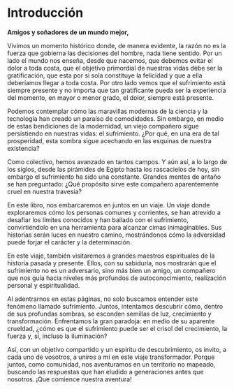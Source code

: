 # Introducción

**Amigos y soñadores de un mundo mejor,**

Vivimos un momento histórico donde, de manera evidente, la razón no es la fuerza que gobierna las decisiones del hombre, nada tiene sentido. Por un lado el mundo nos enseña, desde que nacemos, que debemos evitar el dolor a toda costa, que el objetivo primordial de nuestras vidas debe ser la gratificación, que esta por si sola constituye la felicidad y que a ella deberíamos llegar a toda costa. Por otro lado vemos que el sufrimiento está siempre presente y no importa que tan gratificante pueda ser la experiencia del momento, en mayor o menor grado, el dolor, siempre está presente.

Podemos contemplar cómo las maravillas modernas de la ciencia y la tecnología han creado un paraíso de comodidades. Sin embargo, en medio de estas bendiciones de la modernidad, un viejo compañero sigue persistiendo en nuestras vidas: el sufrimiento. ¿Por qué, en una era de tal prosperidad, esta sombra sigue acechando en las esquinas de nuestra existencia?

Como colectivo, hemos avanzado en tantos campos. Y aún así, a lo largo de los siglos, desde las pirámides de Egipto hasta los rascacielos de hoy, sin embargo el sufrimiento ha sido una constante. Grandes mentes de antaño se han preguntado: ¿Qué propósito sirve este compañero aparentemente cruel en nuestra travesía?

En este libro, nos embarcaremos en juntos en un viaje. Un viaje donde exploraremos cómo los personas comunes y corrientes, se han atrevido a desafiar los límites conocidos y han bailado con el sufrimiento, convirtiéndolo en una herramienta para alcanzar cimas inimaginables. Sus historias serán luces en nuestro camino, mostrándonos cómo la adversidad puede forjar el carácter y la determinación.

En este viaje, también visitaremos a grandes maestros espirituales de la historia pasada y presente. Ellos, con su sabiduría, nos mostrarán que el sufrimiento no es un adversario, sino más bien un amigo, un compañero que nos guía hacia niveles más profundos de autoconocimiento, realización personal y espiritualidad.

Al adentrarnos en estas páginas, no solo buscamos entender este fenómeno llamado sufrimiento. Juntos, intentamos descubrir cómo, dentro de sus profundas sombras, se esconden semillas de luz, crecimiento y transformación. Enfrentamos la gran paradoja: en medio de su aparente crueldad, ¿cómo es que el sufrimiento puede ser el crisol del crecimiento, la fuerza y, sí, incluso la iluminación?

Así, con un objetivo compartido y un espíritu de descubrimiento, os invito, a cada uno de vosotros, a uniros a mí en este viaje transformador. Porque juntos, como comunidad, nos aventuramos en un territorio no mapeado, buscando las respuestas que han eludido a generaciones antes que nosotros. ¡Que comience nuestra aventura!

